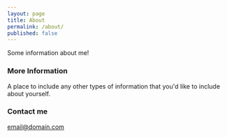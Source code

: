 ```yaml
---
layout: page
title: About
permalink: /about/
published: false
---
```


Some information about me!

### More Information

A place to include any other types of information that you'd like to include about yourself.

### Contact me

[email@domain.com](mailto:email@domain.com)
